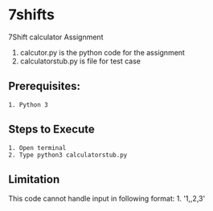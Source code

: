 # 7shifts
7Shift calculator Assignment
  1. calcutor.py is the python code for the assignment 
  2. calculatorstub.py is file for test case
  ## Prerequisites:
    1. Python 3
  ## Steps to Execute
    1. Open terminal
    2. Type python3 calculatorstub.py
  ## Limitation
   This code cannot handle input in following format:
    1. '1,,2,3'
    
